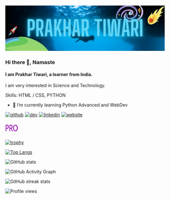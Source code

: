 ![I am Prakhar Tiwari, a learner from India.](https://raw.githubusercontent.com/Bharatiya-ExploLearner/Bharatiya-ExploLearner/main/PRAKHAR%20TIWARI.png)
### Hi there 👋, Namaste
#### I am Prakhar Tiwari, a learner from India.

I am very interested in Science and Technology.

Skills: HTML / CSS, PYTHON

- 🌱 I’m currently learning Python Advanced and WebDev


[<img src='https://cdn.jsdelivr.net/npm/simple-icons@3.0.1/icons/github.svg' alt='github' height='40'>](https://github.com/Bharatiya-ExploLearner)  [<img src='https://cdn.jsdelivr.net/npm/simple-icons@3.0.1/icons/dev-dot-to.svg' alt='dev' height='40'>](https://dev.to/prakhar_tiwari)  [<img src='https://cdn.jsdelivr.net/npm/simple-icons@3.0.1/icons/linkedin.svg' alt='linkedin' height='40'>](https://www.linkedin.com/in/prakhar-tiwari-44b400210/)  [<img src='https://cdn.jsdelivr.net/npm/simple-icons@3.0.1/icons/icloud.svg' alt='website' height='40'>](https://prakhartiwari.me)  

<a href='https://github.com/pricing'><img src='https://raw.githubusercontent.com/acervenky/animated-github-badges/master/assets/pro.gif' width='40' height='40'></a> 

[![trophy](https://github-profile-trophy.vercel.app/?username=Bharatiya-ExploLearner)](https://github.com/ryo-ma/github-profile-trophy)

[![Top Langs](https://github-readme-stats.vercel.app/api/top-langs/?username=Bharatiya-ExploLearner)](https://github.com/anuraghazra/github-readme-stats)

![GitHub stats](https://github-readme-stats.vercel.app/api?username=Bharatiya-ExploLearner&show_icons=true)  

![GitHub Activity Graph](https://activity-graph.herokuapp.com/graph?username=Bharatiya-ExploLearner)  

![GitHub streak stats](https://github-readme-streak-stats.herokuapp.com/?user=Bharatiya-ExploLearner)  

![Profile views](https://gpvc.arturio.dev/Bharatiya-ExploLearner)  
